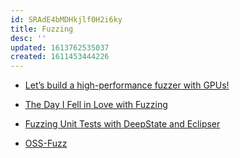 ```yaml
---
id: SRAdE4bMDHkjlf0H2i6ky
title: Fuzzing
desc: ''
updated: 1613762535037
created: 1611453444226
---
```


- [Let’s build a high-performance fuzzer with GPUs!](https://blog.trailofbits.com/2020/10/22/lets-build-a-high-performance-fuzzer-with-gpus/)

- [The Day I Fell in Love with Fuzzing](https://nullprogram.com/blog/2019/01/25/)

- [Fuzzing Unit Tests with DeepState and Eclipser](https://blog.trailofbits.com/2019/05/31/fuzzing-unit-tests-with-deepstate-and-eclipser/)

- [OSS-Fuzz](https://google.github.io/oss-fuzz/)
